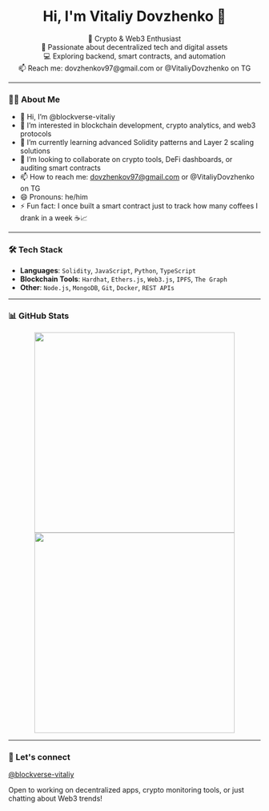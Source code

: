 <h1 align="center">Hi, I'm Vitaliy Dovzhenko 👋</h1>

<p align="center">
  🧠 Crypto & Web3 Enthusiast<br>
  🔐 Passionate about decentralized tech and digital assets<br>
  💻 Exploring backend, smart contracts, and automation<br>
  📫 Reach me: dovzhenkov97@gmail.com or @VitaliyDovzhenko on TG
</p>

---

### 🙋‍♂️ About Me

- 👋 Hi, I’m @blockverse-vitaliy  
- 👀 I’m interested in blockchain development, crypto analytics, and web3 protocols  
- 🌱 I’m currently learning advanced Solidity patterns and Layer 2 scaling solutions  
- 💞️ I’m looking to collaborate on crypto tools, DeFi dashboards, or auditing smart contracts  
- 📫 How to reach me: dovzhenkov97@gmail.com  or @VitaliyDovzhenko on TG
- 😄 Pronouns: he/him  
- ⚡ Fun fact: I once built a smart contract just to track how many coffees I drank in a week ☕📈

---

### 🛠 Tech Stack

- **Languages**: `Solidity`, `JavaScript`, `Python`, `TypeScript`
- **Blockchain Tools**: `Hardhat`, `Ethers.js`, `Web3.js`, `IPFS`, `The Graph`
- **Other**: `Node.js`, `MongoDB`, `Git`, `Docker`, `REST APIs`

---

### 📊 GitHub Stats

<p align="center">
  <img src="https://github-readme-stats.vercel.app/api?username=blockverse-vitaliy&show_icons=true&theme=github_dark" width="400" />
  <img src="https://github-readme-streak-stats.herokuapp.com/?user=blockverse-vitaliy&theme=github-dark" width="400" />
</p>

---

### 🤝 Let's connect

[@blockverse-vitaliy](https://github.com/blockverse-vitaliy/)

Open to working on decentralized apps, crypto monitoring tools, or just chatting about Web3 trends!
